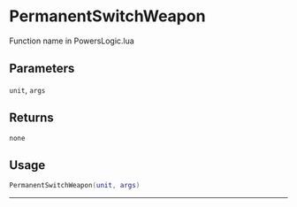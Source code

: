 # PermanentSwitchWeapon
Function name in PowersLogic.lua
## Parameters
`unit`, `args`
## Returns
`none`
## Usage
```lua
PermanentSwitchWeapon(unit, args)
```
---
